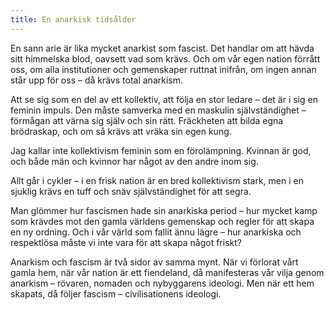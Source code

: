 ```yaml
---
title: En anarkisk tidsålder
---
```

En sann arie är lika mycket anarkist som fascist. Det handlar om att hävda sitt himmelska blod, oavsett vad som krävs. Och om vår egen nation förrått oss, om alla institutioner och gemenskaper ruttnat inifrån, om ingen annan står upp för oss – då krävs total anarkism.

Att se sig som en del av ett kollektiv, att följa en stor ledare – det är i sig en feminin impuls. Den måste samverka med en maskulin självständighet – förmågan att värna sig själv och sin rätt. Fräckheten att bilda egna brödraskap, och om så krävs att vräka sin egen kung.

Jag kallar inte kollektivism feminin som en förolämpning. Kvinnan är god, och både män och kvinnor har något av den andre inom sig. 

Allt går i cykler – i en frisk nation är en bred kollektivism stark, men i en sjuklig krävs en tuff och snäv självständighet för att segra.

Man glömmer hur fascismen hade sin anarkiska period – hur mycket kamp som krävdes mot den gamla världens gemenskap och regler för att skapa en ny ordning. Och i vår värld som fallit ännu lägre – hur anarkiska och respektlösa måste vi inte vara för att skapa något friskt?

Anarkism och fascism är två sidor av samma mynt. När vi förlorat vårt gamla hem, när vår nation är ett fiendeland, då manifesteras vår vilja genom anarkism – rövaren, nomaden och nybyggarens ideologi. Men när ett hem skapats, då följer fascism – civilisationens ideologi.